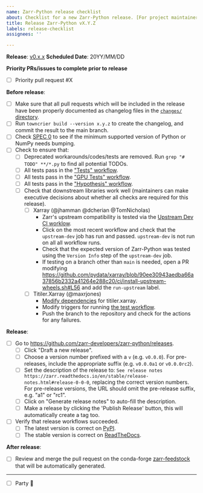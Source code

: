 ```yaml
---
name: Zarr-Python release checklist
about: Checklist for a new Zarr-Python release. [For project maintainers only!]
title: Release Zarr-Python vX.Y.Z
labels: release-checklist
assignees: ''

---
```


**Release**: [v0.x.x](https://github.com/zarr-developers/zarr-python/milestones/?)
**Scheduled Date**: 20YY/MM/DD

**Priority PRs/issues to complete prior to release**

- [ ] Priority pull request #X

**Before release**:

- [ ] Make sure that all pull requests which will be included in the release have been properly documented as changelog files in the [`changes/` directory](https://github.com/zarr-developers/zarr-python/tree/main/changes).
- [ ] Run ``towncrier build --version x.y.z`` to create the changelog, and commit the result to the main branch.
- [ ] Check [SPEC 0](https://scientific-python.org/specs/spec-0000/#support-window) to see if the minimum supported version of Python or NumPy needs bumping.
- [ ] Check to ensure that:
  - [ ] Deprecated workarounds/codes/tests are removed. Run `grep "# TODO" **/*.py` to find all potential TODOs.
  - [ ] All tests pass in the ["Tests" workflow](https://github.com/zarr-developers/zarr-python/actions/workflows/test.yml).
  - [ ] All tests pass in the ["GPU Tests" workflow](https://github.com/zarr-developers/zarr-python/actions/workflows/gpu_test.yml).
  - [ ] All tests pass in the ["Hypothesis" workflow](https://github.com/zarr-developers/zarr-python/actions/workflows/hypothesis.yaml).
  - [ ] Check that downstream libraries work well (maintainers can make executive decisions about whether all checks are required for this release).
    - [ ] Xarray (@jhamman @dcherian @TomNicholas)
        - Zarr's upstream compatibility is tested via the [Upstream Dev CI worklow](https://github.com/pydata/xarray/actions/workflows/upstream-dev-ci.yaml).
        - Click on the most recent workflow and check that the `upstream-dev` job has run and passed. `upstream-dev` is not run on all all workflow runs.
        - Check that the expected version of Zarr-Python was tested using the `Version Info` step of the `upstream-dev` job.
        - If testing on a branch other than `main` is needed, open a PR modifying https://github.com/pydata/xarray/blob/90ee30943aedba66a37856b2332a41264e288c20/ci/install-upstream-wheels.sh#L56 and add the `run-upstream` label.
    - [ ] Titiler.Xarray (@maxrjones)
        - [Modify dependencies](https://github.com/developmentseed/titiler/blob/main/src/titiler/xarray/pyproject.toml) for titiler.xarray.
        - Modify triggers for running [the test workflow](https://github.com/developmentseed/titiler/blob/61549f2de07b20cca8fb991cfcdc89b23e18ad05/.github/workflows/ci.yml#L5-L7).
        - Push the branch to the repository and check for the actions for any failures.

**Release**:

- [ ] Go to https://github.com/zarr-developers/zarr-python/releases.
  - [ ] Click "Draft a new release".
  - [ ] Choose a version number prefixed with a `v` (e.g. `v0.0.0`). For pre-releases, include the appropriate suffix (e.g. `v0.0.0a1` or `v0.0.0rc2`).
  - [ ] Set the description of the release to: `See release notes https://zarr.readthedocs.io/en/stable/release-notes.html#release-0-0-0`, replacing the correct version numbers. For pre-release versions, the URL should omit the pre-release suffix, e.g. "a1" or "rc1".
  - [ ] Click on "Generate release notes" to auto-fill the description.
  - [ ] Make a release by clicking the 'Publish Release' button, this will automatically create a tag too.
- [ ] Verify that release workflows succeeded.
  - [ ] The latest version is correct on [PyPI](https://pypi.org/project/zarr/).
  - [ ] The stable version is correct on [ReadTheDocs](https://zarr.readthedocs.io/en/stable/).

**After release**:

- [ ] Review and merge the pull request on the conda-forge [zarr-feedstock](https://github.com/conda-forge/zarr-feedstock) that will be automatically generated.

---

- [ ] Party :tada:
